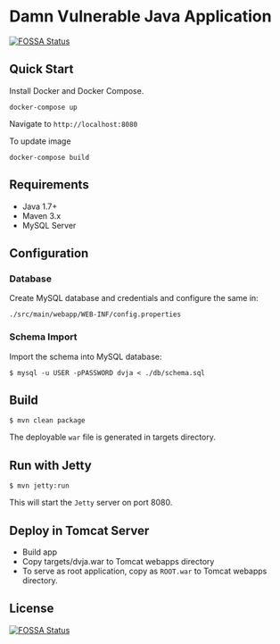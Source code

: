 # Damn Vulnerable Java Application
[![FOSSA Status](https://app.fossa.com/api/projects/git%2Bgithub.com%2FPriyanka20222%2Fdvja.svg?type=shield)](https://app.fossa.com/projects/git%2Bgithub.com%2FPriyanka20222%2Fdvja?ref=badge_shield)


## Quick Start

Install Docker and Docker Compose.

```
docker-compose up
```
Navigate to `http://localhost:8080`

To update image

```
docker-compose build
```

## Requirements

* Java 1.7+
* Maven 3.x
* MySQL Server

## Configuration

### Database

Create MySQL database and credentials and configure the same in:

```
./src/main/webapp/WEB-INF/config.properties
```

### Schema Import

Import the schema into MySQL database:

```
$ mysql -u USER -pPASSWORD dvja < ./db/schema.sql
```

## Build

```
$ mvn clean package
```

The deployable `war` file is generated in targets directory.

## Run with Jetty

```
$ mvn jetty:run
```

This will start the `Jetty` server on port 8080.

## Deploy in Tomcat Server

* Build app
* Copy targets/dvja.war to Tomcat webapps directory
* To serve as root application, copy as `ROOT.war` to Tomcat webapps directory.



## License
[![FOSSA Status](https://app.fossa.com/api/projects/git%2Bgithub.com%2FPriyanka20222%2Fdvja.svg?type=large)](https://app.fossa.com/projects/git%2Bgithub.com%2FPriyanka20222%2Fdvja?ref=badge_large)